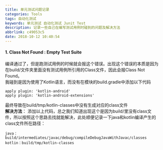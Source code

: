 ```yaml
---
title: 单元测试问题记录
categories: Tools
tags: 自动化测试
keywords: 单元测试 自动化测试 Junit Test
description: 记录一些自己在编写测试用例时碰到的问题及解决方法
abbrlink: c49053c5
date: 2018-10-12 10:40:54
---
```


#### 1. Class Not Found : Empty Test Suite
编译通过了，但是跑测试用例的时候就会报这个错误。出现这个错误的本质是因为在build/文件夹里面没有测试用例所引用的Class文件，因此会报Class Not Found。  
我碰到是因为使用了Kotlin语言，而没有在模块的build.gradle中添加以下代码  
```
apply plugin: 'kotlin-android'
apply plugin: 'kotlin-android-extensions'
```  
最终导致在build/tmp/kotlin-classes中没有生成对应的class文件  
__解决方法__： 添加以上代码，总之我们知道出现这个是因为build/里没有class文件，所以按照这个思路去找就能解决，此处顺便记录一下java和kotlin编译产生的class文件所在路径：  
```
java：build/intermediates/javac/debug/compileDebugJavaWithJavac/classes
kotlin：build/tmp/kotlin-classes
```
